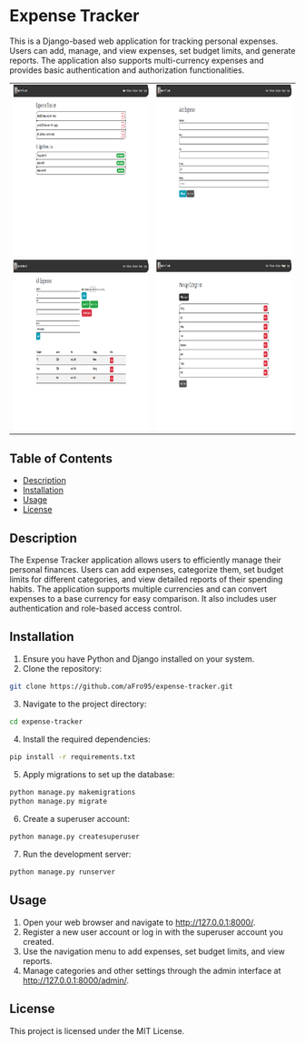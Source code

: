 # Expense Tracker

This is a Django-based web application for tracking personal expenses. Users can add, manage, and view expenses, set budget limits, and generate reports. The application also supports multi-currency expenses and provides basic authentication and authorization functionalities.

<table>
  <tr>
    <td><img src="./Expense tracker/1.png" alt="Expense Tracker" style="width: 400px; height: 300px"></td>
    <td><img src="./Expense tracker/2.png" alt="Expense Tracker" style="width: 400px; height: 300px"></td>
  </tr>
  <tr>
    <td><img src="./Expense tracker/3.png" alt="Expense Tracker" style="width: 400px; height: 300px"></td>
    <td><img src="./Expense tracker/4.png" alt="Expense Tracker" style="width: 400px; height: 300px"></td>
  </tr>
</table>

## Table of Contents
- [Description](#description)
- [Installation](#installation)
- [Usage](#usage)
- [License](#license)

## Description

The Expense Tracker application allows users to efficiently manage their personal finances. Users can add expenses, categorize them, set budget limits for different categories, and view detailed reports of their spending habits. The application supports multiple currencies and can convert expenses to a base currency for easy comparison. It also includes user authentication and role-based access control.

## Installation

1. Ensure you have Python and Django installed on your system.
2. Clone the repository:

```sh
git clone https://github.com/aFro95/expense-tracker.git
```
3. Navigate to the project directory:

```sh
cd expense-tracker
```

4. Install the required dependencies:

```sh
pip install -r requirements.txt
```

5. Apply migrations to set up the database:

```sh
python manage.py makemigrations
python manage.py migrate
```

6. Create a superuser account:

```sh
python manage.py createsuperuser
```

7. Run the development server:

```sh
python manage.py runserver
```

## Usage
1. Open your web browser and navigate to http://127.0.0.1:8000/.
2. Register a new user account or log in with the superuser account you created.
3. Use the navigation menu to add expenses, set budget limits, and view reports.
4. Manage categories and other settings through the admin interface at http://127.0.0.1:8000/admin/.

## License
This project is licensed under the MIT License.
